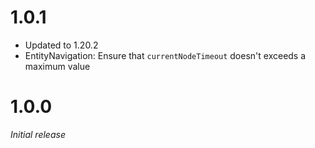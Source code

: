 # 1.0.1
* Updated to 1.20.2
* EntityNavigation: Ensure that ``currentNodeTimeout`` doesn't exceeds a maximum value

# 1.0.0
_Initial release_
